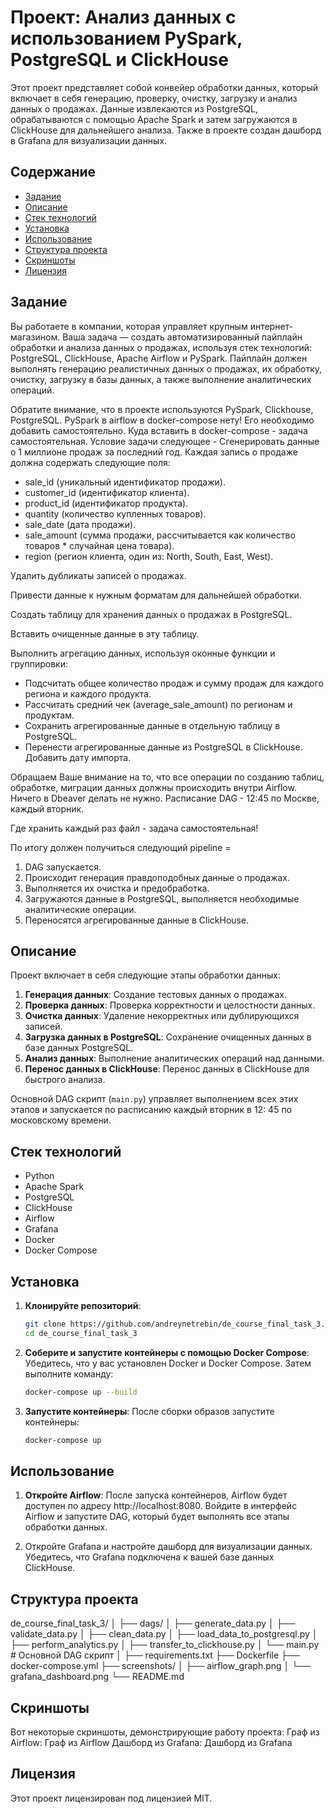 # Проект: Анализ данных с использованием PySpark, PostgreSQL и ClickHouse

Этот проект представляет собой конвейер обработки данных, который включает в себя генерацию, проверку, очистку, загрузку
и анализ данных о продажах. Данные извлекаются из PostgreSQL, обрабатываются с помощью Apache Spark и затем загружаются
в ClickHouse для дальнейшего анализа. Также в проекте создан дашборд в Grafana для визуализации данных.

## Содержание

- [Задание](#задание)
- [Описание](#описание)
- [Стек технологий](#cтек_технологий)
- [Установка](#установка)
- [Использование](использование)
- [Структура проекта](#структура-проекта)
- [Скриншоты](#скриншоты)
- [Лицензия](#лицензия)

## Задание

Вы работаете в компании, которая управляет крупным интернет-магазином. Ваша задача — создать автоматизированный пайплайн
обработки и анализа данных о продажах, используя стек технологий: PostgreSQL, ClickHouse, Apache Airflow и PySpark.
Пайплайн должен выполнять генерацию реалистичных данных о продажах, их обработку, очистку, загрузку в базы данных, а
также выполнение аналитических операций.

Обратите внимание, что в проекте используются PySpark, Clickhouse, PostgreSQL. PySpark в airflow в docker-compose нету!
Его необходимо добавить самостоятельно. Куда вставить в docker-compose - задача самостоятельная.
Условие задачи следующее -
Сгенерировать данные о 1 миллионе продаж за последний год.
Каждая запись о продаже должна содержать следующие поля:

- sale_id (уникальный идентификатор продажи).
- customer_id (идентификатор клиента).
- product_id (идентификатор продукта).
- quantity (количество купленных товаров).
- sale_date (дата продажи).
- sale_amount (сумма продажи, рассчитывается как количество товаров * случайная цена товара).
- region (регион клиента, один из: North, South, East, West).

Удалить дубликаты записей о продажах.

Привести данные к нужным форматам для дальнейшей обработки.

Создать таблицу для хранения данных о продажах в PostgreSQL.

Вставить очищенные данные в эту таблицу.

Выполнить агрегацию данных, используя оконные функции и группировки:

- Подсчитать общее количество продаж и сумму продаж для каждого региона и каждого продукта.
- Рассчитать средний чек (average_sale_amount) по регионам и продуктам.
- Сохранить агрегированные данные в отдельную таблицу в PostgreSQL.
- Перенести агрегированные данные из PostgreSQL в ClickHouse. Добавить дату импорта.

Обращаем Ваше внимание на то, что все операции по созданию таблиц, обработке, миграции данных должны происходить внутри
Airflow. Ничего в Dbeaver делать не нужно. Расписание DAG - 12:45 по Москве, каждый вторник.

Где хранить каждый раз файл - задача самостоятельная!

По итогу должен получиться следующий pipeline =

1. DAG запускается.
2. Происходит генерация правдоподобных данные о продажах.
3. Выполняется их очистка и предобработка.
4. Загружаются данные в PostgreSQL, выполняется необходимые аналитические операции.
5. Переносятся агрегированные данные в ClickHouse.

## Описание

Проект включает в себя следующие этапы обработки данных:

1. **Генерация данных**: Создание тестовых данных о продажах.
2. **Проверка данных**: Проверка корректности и целостности данных.
3. **Очистка данных**: Удаление некорректных или дублирующихся записей.
4. **Загрузка данных в PostgreSQL**: Сохранение очищенных данных в базе данных PostgreSQL.
5. **Анализ данных**: Выполнение аналитических операций над данными.
6. **Перенос данных в ClickHouse**: Перенос данных в ClickHouse для быстрого анализа.

Основной DAG скрипт (`main.py`) управляет выполнением всех этих этапов и запускается по расписанию каждый вторник в 12:
45 по московскому времени.

## Стек технологий

- Python
- Apache Spark
- PostgreSQL
- ClickHouse
- Airflow
- Grafana
- Docker
- Docker Compose

## Установка

1. **Клонируйте репозиторий**:

   ```bash
   git clone https://github.com/andreynetrebin/de_course_final_task_3.git
   cd de_course_final_task_3

2. **Соберите и запустите контейнеры с помощью Docker Compose**:
   Убедитесь, что у вас установлен Docker и Docker Compose. Затем выполните команду:

   ```bash
   docker-compose up --build

3. **Запустите контейнеры**:
   После сборки образов запустите контейнеры:

   ```bash
   docker-compose up

## Использование

1. **Откройте Airflow**:
   После запуска контейнеров, Airflow будет доступен по адресу http://localhost:8080. Войдите в интерфейс Airflow и
   запустите DAG, который будет выполнять все этапы обработки данных.

2. Откройте Grafana и настройте дашборд для визуализации данных. Убедитесь, что Grafana подключена к вашей базе данных
   ClickHouse.

## Структура проекта

de_course_final_task_3/
│
├── dags/
│ ├── generate_data.py
│ ├── validate_data.py
│ ├── clean_data.py
│ ├── load_data_to_postgresql.py
│ ├── perform_analytics.py
│ ├── transfer_to_clickhouse.py
│ └── main.py # Основной DAG скрипт
│
├── requirements.txt
├── Dockerfile
├── docker-compose.yml
├── screenshots/
│ ├── airflow_graph.png
│ └── grafana_dashboard.png
└── README.md

## Скриншоты

Вот некоторые скриншоты, демонстрирующие работу проекта:
Граф из Airflow: Граф из Airflow
Дашборд из Grafana: Дашборд из Grafana

## Лицензия

Этот проект лицензирован под лицензией MIT.